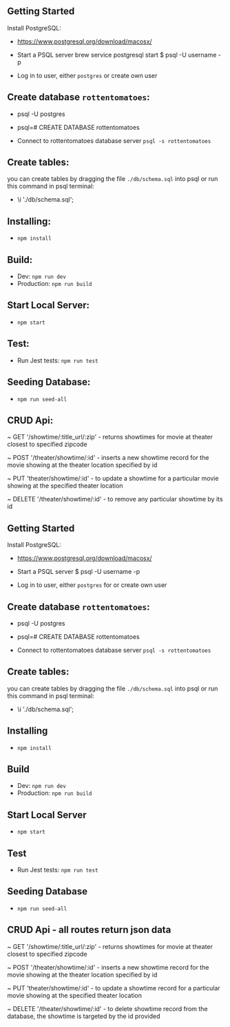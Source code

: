 
## Getting Started

Install PostgreSQL:
- https://www.postgresql.org/download/macosx/

- Start a PSQL server
brew service postgresql start
  $ psql -U username -p

- Log in to user, either `postgres` or create own user

## Create database `rottentomatoes`:

- psql -U postgres
- psql=# CREATE DATABASE rottentomatoes

- Connect to rottentomatoes database server
```psql -s rottentomatoes```

## Create tables:
  you can create tables by dragging the file `./db/schema.sql` into psql 
  or run this command in psql terminal:
- \i './db/schema.sql';

## Installing:
- ```npm install```
## Build:
- Dev: ```npm run dev```
- Production: ```npm run build```

## Start Local Server:
- ```npm start```

## Test:
- Run Jest tests: ```npm run test```

## Seeding Database:
- ```npm run seed-all```


## CRUD Api:

~ GET '/showtime/:title_url/:zip' - returns showtimes for movie at theater closest to specified zipcode

~ POST '/theater/showtime/:id' - inserts a new showtime record for the movie showing at the theater location specified by id

~ PUT 'theater/showtime/:id' - to update a showtime for a particular movie showing at the specified theater location 

~ DELETE '/theater/showtime/:id' - to remove any particular showtime by its id


 
## Getting Started

Install PostgreSQL:
- https://www.postgresql.org/download/macosx/

- Start a PSQL server
  $ psql -U username -p

- Log in to user, either `postgres` for or create own user

## Create database `rottentomatoes`:

- psql -U postgres
- psql=# CREATE DATABASE rottentomatoes

- Connect to rottentomatoes database server
```psql -s rottentomatoes```

## Create tables:
  you can create tables by dragging the file `./db/schema.sql` into psql 
  or run this command in psql terminal:
- \i './db/schema.sql';

## Installing
- ```npm install```
## Build
- Dev: ```npm run dev```
- Production: ```npm run build```

## Start Local Server
- ```npm start```
## Test
- Run Jest tests: ```npm run test```

## Seeding Database
- ```npm run seed-all```


## CRUD Api - all routes return json data

~ GET '/showtime/:title_url/:zip' - returns showtimes for movie at theater closest to specified zipcode

~ POST '/theater/showtime/:id' - inserts a new showtime record for the movie showing at the theater location specified by id

~ PUT 'theater/showtime/:id' - to update a showtime record for a particular movie showing at the specified theater location 

~ DELETE '/theater/showtime/:id' - to delete showtime record from the database, the showtime is targeted by the id provided

